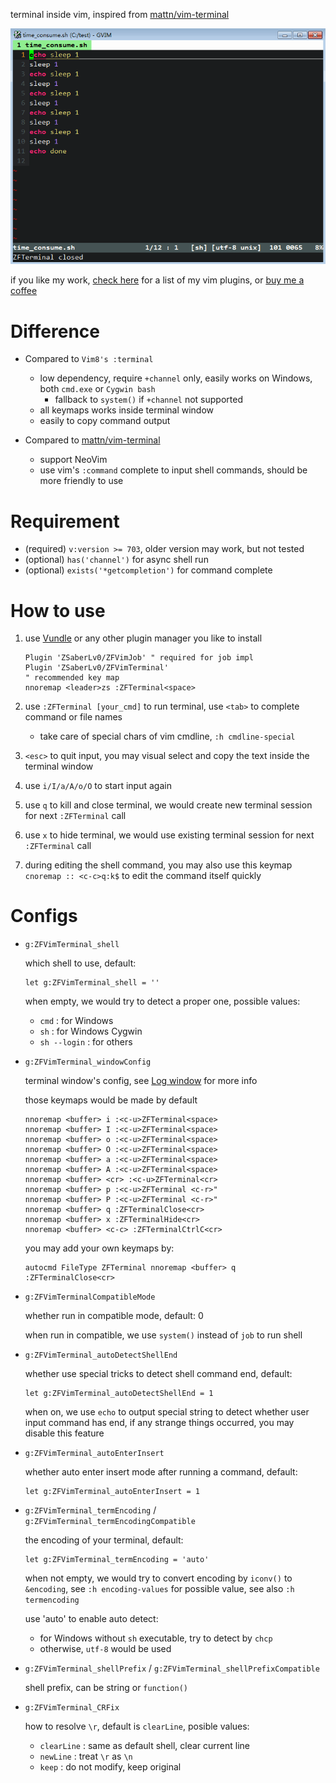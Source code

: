terminal inside vim, inspired from [mattn/vim-terminal](https://github.com/mattn/vim-terminal)

![](https://raw.githubusercontent.com/ZSaberLv0/ZFVimTerminal/master/preview.gif)

if you like my work, [check here](https://github.com/ZSaberLv0?utf8=%E2%9C%93&tab=repositories&q=ZFVim) for a list of my vim plugins,
or [buy me a coffee](https://github.com/ZSaberLv0/ZSaberLv0)


# Difference

* Compared to `Vim8's :terminal`

    * low dependency, require `+channel` only, easily works on Windows, both `cmd.exe` or `Cygwin bash`
        * fallback to `system()` if `+channel` not supported
    * all keymaps works inside terminal window
    * easily to copy command output

* Compared to [mattn/vim-terminal](https://github.com/mattn/vim-terminal)

    * support NeoVim
    * use vim's `:command` complete to input shell commands, should be more friendly to use


# Requirement

* (required) `v:version >= 703`, older version may work, but not tested
* (optional) `has('channel')` for async shell run
* (optional) `exists('*getcompletion')` for command complete


# How to use

1. use [Vundle](https://github.com/VundleVim/Vundle.vim) or any other plugin manager you like to install

    ```
    Plugin 'ZSaberLv0/ZFVimJob' " required for job impl
    Plugin 'ZSaberLv0/ZFVimTerminal'
    " recommended key map
    nnoremap <leader>zs :ZFTerminal<space>
    ```

1. use `:ZFTerminal [your_cmd]` to run terminal, use `<tab>` to complete command or file names

    * take care of special chars of vim cmdline, `:h cmdline-special`

1. `<esc>` to quit input, you may visual select and copy the text inside the terminal window
1. use `i/I/a/A/o/O` to start input again
1. use `q` to kill and close terminal,
    we would create new terminal session for next `:ZFTerminal` call
1. use `x` to hide terminal,
    we would use existing terminal session for next `:ZFTerminal` call
1. during editing the shell command, you may also use this keymap
    `cnoremap :: <c-c>q:k$` to edit the command itself quickly


# Configs

* `g:ZFVimTerminal_shell`

    which shell to use, default:

    ```
    let g:ZFVimTerminal_shell = ''
    ```

    when empty, we would try to detect a proper one, possible values:

    * `cmd` : for Windows
    * `sh` : for Windows Cygwin
    * `sh --login` : for others

* `g:ZFVimTerminal_windowConfig`

    terminal window's config, see [Log window](https://github.com/ZSaberLv0/ZFVimJob#log-window) for more info

    those keymaps would be made by default

    ```
    nnoremap <buffer> i :<c-u>ZFTerminal<space>
    nnoremap <buffer> I :<c-u>ZFTerminal<space>
    nnoremap <buffer> o :<c-u>ZFTerminal<space>
    nnoremap <buffer> O :<c-u>ZFTerminal<space>
    nnoremap <buffer> a :<c-u>ZFTerminal<space>
    nnoremap <buffer> A :<c-u>ZFTerminal<space>
    nnoremap <buffer> <cr> :<c-u>ZFTerminal<cr>
    nnoremap <buffer> p :<c-u>ZFTerminal <c-r>"
    nnoremap <buffer> P :<c-u>ZFTerminal <c-r>"
    nnoremap <buffer> q :ZFTerminalClose<cr>
    nnoremap <buffer> x :ZFTerminalHide<cr>
    nnoremap <buffer> <c-c> :ZFTerminalCtrlC<cr>
    ```

    you may add your own keymaps by:

    ```
    autocmd FileType ZFTerminal nnoremap <buffer> q :ZFTerminalClose<cr>
    ```

* `g:ZFVimTerminalCompatibleMode`

    whether run in compatible mode, default: 0

    when run in compatible, we use `system()` instead of `job` to run shell

* `g:ZFVimTerminal_autoDetectShellEnd`

    whether use special tricks to detect shell command end, default:

    ```
    let g:ZFVimTerminal_autoDetectShellEnd = 1
    ```

    when on, we use `echo` to output special string to detect whether user input command has end,
    if any strange things occurred,
    you may disable this feature

* `g:ZFVimTerminal_autoEnterInsert`

    whether auto enter insert mode after running a command, default:

    ```
    let g:ZFVimTerminal_autoEnterInsert = 1
    ```

* `g:ZFVimTerminal_termEncoding` / `g:ZFVimTerminal_termEncodingCompatible`

    the encoding of your terminal, default:

    ```
    let g:ZFVimTerminal_termEncoding = 'auto'
    ```

    when not empty, we would try to convert encoding by `iconv()` to `&encoding`,
    see `:h encoding-values` for possible value, see also `:h termencoding`

    use 'auto' to enable auto detect:

    * for Windows without `sh` executable, try to detect by `chcp`
    * otherwise, `utf-8` would be used

* `g:ZFVimTerminal_shellPrefix` / `g:ZFVimTerminal_shellPrefixCompatible`

    shell prefix, can be string or `function()`

* `g:ZFVimTerminal_CRFix`

    how to resolve `\r`, default is `clearLine`, posible values:

    * `clearLine` : same as default shell, clear current line
    * `newLine` : treat `\r` as `\n`
    * `keep` : do not modify, keep original

